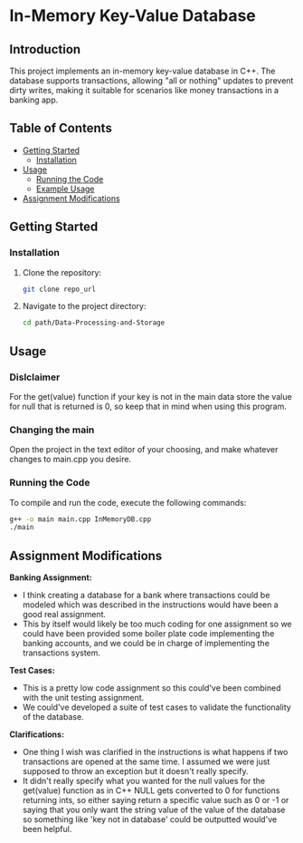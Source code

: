 # In-Memory Key-Value Database

## Introduction

This project implements an in-memory key-value database in C++. The database supports transactions, allowing "all or nothing" updates to prevent dirty writes, making it suitable for scenarios like money transactions in a banking app.

## Table of Contents

- [Getting Started](#getting-started)
    - [Installation](#installation)
- [Usage](#usage)
    - [Running the Code](#running-the-code)
    - [Example Usage](#example-usage)
- [Assignment Modifications](#assignment-modifications)


## Getting Started


### Installation

1. Clone the repository:

    ```bash
    git clone repo_url
    ```

2. Navigate to the project directory:

    ```bash
    cd path/Data-Processing-and-Storage
    ```

## Usage
### Dislclaimer
For the get(value) function if your key is not in the main data store the value for null that is returned is 0, so keep that in mind when using this program.
### Changing the main
Open the project in the text editor of your choosing, and make whatever changes to main.cpp you desire.
### Running the Code

To compile and run the code, execute the following commands:

```bash
g++ -o main main.cpp InMemoryDB.cpp
./main
```

## Assignment Modifications

**Banking Assignment:**
- I think creating a database for a bank where transactions could be modeled which was described in the instructions would have been a good real assignment.
- This by itself would likely be too much coding for one assignment so we could have been provided some boiler plate code implementing the banking accounts, and we could be in charge of implementing the transactions system.

**Test Cases:**
- This is a pretty low code assignment so this could've been combined with the unit testing assignment.
- We could've developed a suite of test cases to validate the functionality of the database.

**Clarifications:**
- One thing I wish was clarified in the instructions is what happens if two transactions are opened at the same time. I assumed we were just supposed to throw an exception but it doesn't really specify.
- It didn't really specify what you wanted for the null values for the get(value) function as in C++ NULL gets converted to 0 for functions returning ints, so either saying return a specific value such as 0 or -1 or saying that you only want the string value of the value of the database so something like 'key not in database' could be outputted would've been helpful.

